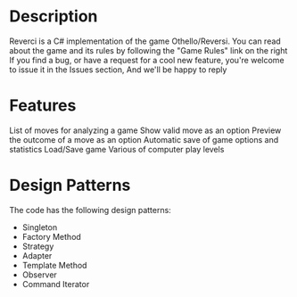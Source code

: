 # Description
Reverci is a C# implementation of the game Othello/Reversi. 
You can read about the game and its rules by following the "Game Rules" link on the right
If you find a bug, or have a request for a cool new feature, you're welcome to issue it in the Issues section, And we'll be happy to reply

# Features
List of moves for analyzing a game
Show valid move as an option
Preview the outcome of a move as an option
Automatic save of game options and statistics
Load/Save game
Various of computer play levels

# Design Patterns
The code has the following design patterns:

* Singleton
* Factory Method
* Strategy
* Adapter
* Template Method
* Observer
* Command
Iterator
